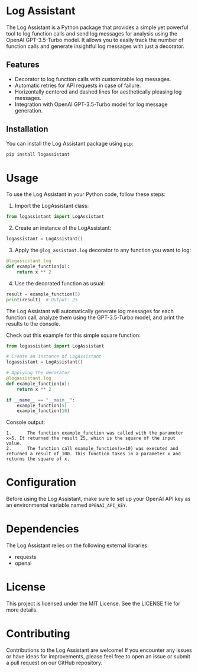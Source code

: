# Log Assistant

The Log Assistant is a Python package that provides a simple yet powerful tool to log function calls and send log messages for analysis using the OpenAI GPT-3.5-Turbo model. It allows you to easily track the number of function calls and generate insightful log messages with just a decorator.

## Features

- Decorator to log function calls with customizable log messages.
- Automatic retries for API requests in case of failure.
- Horizontally centered and dashed lines for aesthetically pleasing log messages.
- Integration with OpenAI GPT-3.5-Turbo model for log message generation.

## Installation

You can install the Log Assistant package using `pip`:

```bash
pip install logassistant
```

# Usage
To use the Log Assistant in your Python code, follow these steps:

1. Import the LogAssistant class:
```python
from logassistant import LogAssistant
```
2. Create an instance of the LogAssistant:
```python
logassistant = LogAssistant()
```
3. Apply the `@log_assistant.log` decorator to any function you want to log:
```python
@logassistant.log
def example_function(x):
    return x ** 2
```
4. Use the decorated function as usual:
```python
result = example_function(5)
print(result)  # Output: 25
```

The Log Assistant will automatically generate log messages for each function call, analyze them using the GPT-3.5-Turbo model, and print the results to the console.

Check out this example for this simple square function:
```python
from logassistant import LogAssistant

# Create an instance of LogAssistant
logassistant = LogAssistant()

# Applying the decorator
@logassistant.log
def example_function(x):
    return x ** 2

if __name__ == "__main__":
    example_function(5)
    example_function(10)
```

Console output:
```
1.      The function example_function was called with the parameter x=5. It returned the result 25, which is the square of the input value.
2.      The function call example_function(x=10) was executed and returned a result of 100. This function takes in a parameter x and returns the square of x.
```

# Configuration
Before using the Log Assistant, make sure to set up your OpenAI API key as an environmental variable named `OPENAI_API_KEY`.

# Dependencies
The Log Assistant relies on the following external libraries:
- requests
- openai

# License
This project is licensed under the MIT License. See the LICENSE file for more details.

# Contributing
Contributions to the Log Assistant are welcome! If you encounter any issues or have ideas for improvements, please feel free to open an issue or submit a pull request on our GitHub repository.
